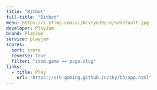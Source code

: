 ```yaml
---
title: "Bitbot"
full-title: "Bitbot"
menu: https://i.ytimg.com/vi/6Cvryn39q-o/sddefault.jpg
developer: PlayJam
brand: PlayJam
service: playjam
scores:
  sort: score
  reverse: true
  filter: "item.game == page.slug"
links:
  - title: Play
    url: "https://stb-gaming.github.io/sky/bb/app.html"
---
```

